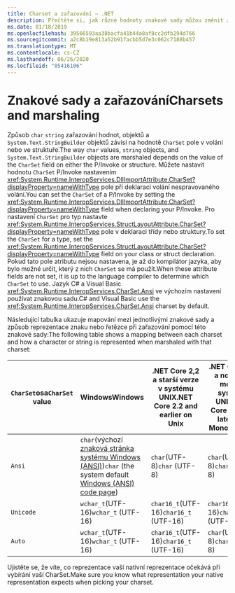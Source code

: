```yaml
---
title: Charset a zařazování – .NET
description: Přečtěte si, jak různé hodnoty znakové sady můžou změnit způsob, jakým .NET zařazování vašich dat do nativního kódu.
ms.date: 01/18/2019
ms.openlocfilehash: 39566593aa38bacfa41b44a8af8cc2dfb294d766
ms.sourcegitcommit: a2c8b19e813a52b91facbb5d7e3c062c7188b457
ms.translationtype: MT
ms.contentlocale: cs-CZ
ms.lasthandoff: 06/26/2020
ms.locfileid: "85416106"
---
```

# <a name="charsets-and-marshaling"></a><span data-ttu-id="b23ca-103">Znakové sady a zařazování</span><span class="sxs-lookup"><span data-stu-id="b23ca-103">Charsets and marshaling</span></span>

<span data-ttu-id="b23ca-104">Způsob `char` `string` zařazování hodnot, objektů a `System.Text.StringBuilder` objektů závisí na hodnotě `CharSet` pole v volání nebo ve struktuře.</span><span class="sxs-lookup"><span data-stu-id="b23ca-104">The way `char` values, `string` objects, and `System.Text.StringBuilder` objects are marshaled depends on the value of the `CharSet` field on either the P/Invoke or structure.</span></span> <span data-ttu-id="b23ca-105">Můžete nastavit hodnotu `CharSet` P/Invoke nastavením <xref:System.Runtime.InteropServices.DllImportAttribute.CharSet?displayProperty=nameWithType> pole při deklaraci volání nespravovaného volání.</span><span class="sxs-lookup"><span data-stu-id="b23ca-105">You can set the `CharSet` of a P/Invoke by setting the <xref:System.Runtime.InteropServices.DllImportAttribute.CharSet?displayProperty=nameWithType> field when declaring your P/Invoke.</span></span> <span data-ttu-id="b23ca-106">Pro nastavení `CharSet` pro typ nastavte <xref:System.Runtime.InteropServices.StructLayoutAttribute.CharSet?displayProperty=nameWithType> pole v deklaraci třídy nebo struktury.</span><span class="sxs-lookup"><span data-stu-id="b23ca-106">To set the `CharSet` for a type, set the <xref:System.Runtime.InteropServices.StructLayoutAttribute.CharSet?displayProperty=nameWithType> field on your class or struct declaration.</span></span> <span data-ttu-id="b23ca-107">Pokud tato pole atributu nejsou nastavena, je až do kompilátor jazyka, aby bylo možné určit, který z nich `CharSet` se má použít.</span><span class="sxs-lookup"><span data-stu-id="b23ca-107">When these attribute fields are not set, it is up to the language compiler to determine which `CharSet` to use.</span></span> <span data-ttu-id="b23ca-108">Jazyk C# a Visual Basic <xref:System.Runtime.InteropServices.CharSet.Ansi> ve výchozím nastavení používat znakovou sadu.</span><span class="sxs-lookup"><span data-stu-id="b23ca-108">C# and Visual Basic use the <xref:System.Runtime.InteropServices.CharSet.Ansi> charset by default.</span></span>

<span data-ttu-id="b23ca-109">Následující tabulka ukazuje mapování mezi jednotlivými znakové sady a způsob reprezentace znaku nebo řetězce při zařazování pomocí této znakové sady:</span><span class="sxs-lookup"><span data-stu-id="b23ca-109">The following table shows a mapping between each charset and how a character or string is represented when marshaled with that charset:</span></span>

| <span data-ttu-id="b23ca-110">`CharSet`osa</span><span class="sxs-lookup"><span data-stu-id="b23ca-110">`CharSet` value</span></span> | <span data-ttu-id="b23ca-111">Windows</span><span class="sxs-lookup"><span data-stu-id="b23ca-111">Windows</span></span>            | <span data-ttu-id="b23ca-112">.NET Core 2,2 a starší verze v systému UNIX</span><span class="sxs-lookup"><span data-stu-id="b23ca-112">.NET Core 2.2 and earlier on Unix</span></span> | <span data-ttu-id="b23ca-113">.NET Core 3,0 a novější a mono v systému UNIX</span><span class="sxs-lookup"><span data-stu-id="b23ca-113">.NET Core 3.0 and later and Mono on Unix</span></span> |
|-----------------|--------------------|-----------------------------------|------------------------------------------|
| `Ansi`          | <span data-ttu-id="b23ca-114">`char`(výchozí [znaková stránka systému Windows (ANSI)](/windows/win32/intl/code-pages))</span><span class="sxs-lookup"><span data-stu-id="b23ca-114">`char` (the system default [Windows (ANSI) code page](/windows/win32/intl/code-pages))</span></span>      | <span data-ttu-id="b23ca-115">`char`(UTF-8)</span><span class="sxs-lookup"><span data-stu-id="b23ca-115">`char` (UTF-8)</span></span>                    | <span data-ttu-id="b23ca-116">`char`(UTF-8)</span><span class="sxs-lookup"><span data-stu-id="b23ca-116">`char` (UTF-8)</span></span>                           |
| `Unicode`       | <span data-ttu-id="b23ca-117">`wchar_t`(UTF-16)</span><span class="sxs-lookup"><span data-stu-id="b23ca-117">`wchar_t` (UTF-16)</span></span> | <span data-ttu-id="b23ca-118">`char16_t`(UTF-16)</span><span class="sxs-lookup"><span data-stu-id="b23ca-118">`char16_t` (UTF-16)</span></span>               | <span data-ttu-id="b23ca-119">`char16_t`(UTF-16)</span><span class="sxs-lookup"><span data-stu-id="b23ca-119">`char16_t` (UTF-16)</span></span>                      |
| `Auto`          | <span data-ttu-id="b23ca-120">`wchar_t`(UTF-16)</span><span class="sxs-lookup"><span data-stu-id="b23ca-120">`wchar_t` (UTF-16)</span></span> | <span data-ttu-id="b23ca-121">`char16_t`(UTF-16)</span><span class="sxs-lookup"><span data-stu-id="b23ca-121">`char16_t` (UTF-16)</span></span>               | <span data-ttu-id="b23ca-122">`char`(UTF-8)</span><span class="sxs-lookup"><span data-stu-id="b23ca-122">`char` (UTF-8)</span></span>                           |

<span data-ttu-id="b23ca-123">Ujistěte se, že víte, co reprezentace vaší nativní reprezentace očekává při vybírání vaší CharSet.</span><span class="sxs-lookup"><span data-stu-id="b23ca-123">Make sure you know what representation your native representation expects when picking your charset.</span></span>
